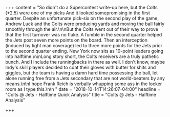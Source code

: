 +++
content = "So didn't do a Supercontest write-up here, but the Colts (+2.5) were one of my picks And it looked somepromising in the first quarter. Despite an unfortunate pick-six on the second play of the game, Andrew Luck and the Colts were producing yards and moving the ball fairly smoothly through the air.\n\nBut the Colts went out of their way to prove that the first turnover was no fluke. A fumble in the second quarter helped the Jets post seven more points on the board. Then an interception (induced by tight man coverage) led to three more points for the Jets prior to the second quarter ending. New York now sits as 10-point leaders going into halftime.\n\nLong story short, the Colts receivers are a truly pathetic bunch. And I include the runningbacks in there as well. I don't know, maybe Indy's skill players decided to coat their gloves with butter for shits and giggles, but the team is having a damn hard time possessing the ball, let alone running free from a Jets secondary that are not world-beaters by any means.\n\nI hope Frank Reich is verbally whupping some ass in the locker room as I type this.\n\n "
date = "2018-10-14T14:26:07-04:00"
headline = "Colts @ Jets - Halftime Quick Analysis"
title = "Colts @ Jets - Halftime Analysis"

+++
